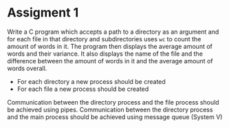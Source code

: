 # Assigment 1

Write a C program which accepts a path to a directory as an argument and for each file in that directory and subdirectories uses `wc` to count the amount of words in it. The program then displays the average amount of words and their variance. It also displays the name of the file and the difference between the amount of words in it and the average amount of words overall.

- For each directory a new process should be created
- For each file a new process should be created

Communication between the directory process and the file process should be achieved using pipes. Communication between the directory process and the main process should be achieved using message queue (System V)
